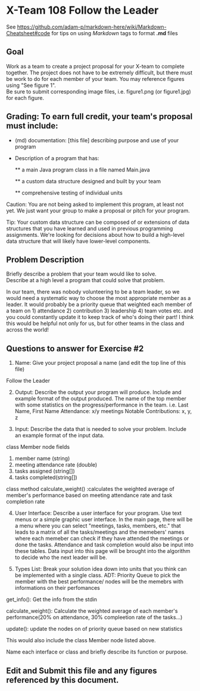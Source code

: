 # X-Team 108 Follow the Leader

See https://github.com/adam-p/markdown-here/wiki/Markdown-Cheatsheet#code for tips on using *Markdown* tags to format __.md__ files

## Goal

Work as a team to create a project proposal for your X-team to complete together.
The project does not have to be extremely difficult,
but there must be work to do for each member of your team.
You may reference figures using "See figure 1".  
Be sure to submit corresponding image files, i.e. figure1.png (or figure1.jpg) for each figure.

## Grading: To earn full credit, your team's proposal must include:

* (md) documentation: [this file] describing purpose and use of your program

* Description of a program that has:

  ** a main Java program class in a file named Main.java
  
  ** a custom data structure designed and built by your team
  
  ** comprehensive testing of individual units
  
 Caution: You are not being asked to implement this program, at least not yet. 
 We just want your group to make a proposal or pitch for your program.
 
 Tip: Your custom data structure can be composed of or extensions of data structures that you have learned and used in previous programming assignments.  We're looking for decisions about how to build a high-level data structure that will likely have lower-level components.

## Problem Description

Briefly describe a problem that your team would like to solve.  
Describe at a high level a program that could solve that problem.

In our team, there was nobody volunteering to be a team leader, so we would need a systematic way to choose the most appropriate member as a leader. 
 It would probably be a priority queue that weighted each member of a team on 1) attendance 2) contribution 3) leadership 4) team votes etc. and you could constantly update it to keep track of who's doing their part! I think this would be helpful not only for us, but for other teams in the class and across the world!

## Questions to answer for Exercise #2

1. Name: Give your project proposal a name (and edit the top line of this file)

Follow the Leader


2. Output: Describe the output your program will produce.  Include and example format of the output produced.
The name of the top member with some statistics on the progress/performance in the team.
i.e.
Last Name, First Name
Attendance: x/y meetings
Notable Contributions: x, y, z

3. Input: Describe the data that is needed to solve your problem. Include an example format of the input data.

class Member node 
fields
1. member name (string)
2. meeting attendance rate (double)
3. tasks assigned (string[])
4. tasks completed(string[])

class method
calculate_weight() :calculates the weighted average of member's performance based on meeting attendance rate and task completion rate

4. User Interface: Describe a user interface for your program.  Use text menus or a simple graphic user interface.
In the main page, there will be a menu where you can select "meetings, tasks, members, etc." that leads to a matrix of all the tasks/meetings and the memebers' names where each memeber can check if they have attended the meetings or done the tasks. Attendance and task completion would also be input into these tables. Data input into this page will be brought into the algorithm to decide who the next leader will be. 


5. Types List: Break your solution idea down into units that you think can be implemented with a single class.
ADT: Priority Queue to pick the member with the best performance/ nodes will be the memebrs with informations on their perfomances

get_info(): Get the info from the stdin

calculate_weight(): Calculate the weighted average of each member's performance(20% on attendance, 30% compleetion rate of the tasks...)

update(): update the nodes on of priority queue based on new statistics

This would also include the class Member node listed above.

Name each interface or class and briefly describe its function or purpose.


## Edit and Submit this file and any figures referenced by this document.

